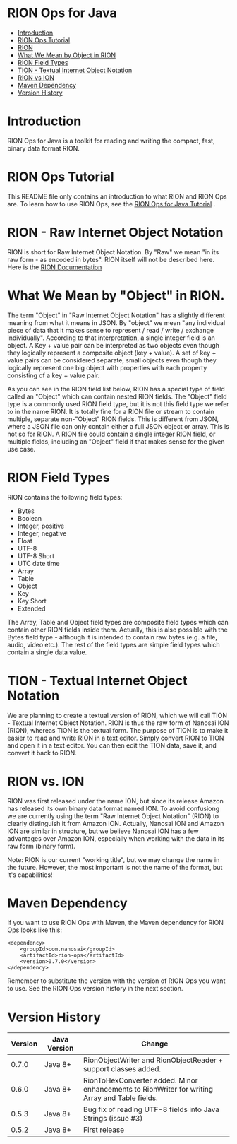 # RION Ops for Java

 - [Introduction](#introduction)
 - [RION Ops Tutorial](#rion-ops-tutorial)
 - [RION](#rion)
 - [What We Mean by Object in RION](#what-we-mean-by-object-in-rion)
 - [RION Field Types](#rion-field-types)
 - [TION - Textual Internet Object Notation](#tion)
 - [RION vs ION](#rion-vs-ion)
 - [Maven Dependency](#maven-dependency)
 - [Version History](#version-history)



<a name="introduction"></a>

# Introduction
RION Ops for Java is a toolkit for reading and writing the compact, fast, binary data format RION.



<a name="rion-ops-tutorial">

# RION Ops Tutorial

This README file only contains an introduction to what RION and RION Ops are. To learn how to use RION Ops,
see the [RION Ops for Java Tutorial](http://tutorials.jenkov.com/rion-ops-java/index.html) .



<a name="rion"></a>

# RION - Raw Internet Object Notation
RION is short for Raw Internet Object Notation. By "Raw" we mean "in its raw form - as encoded in bytes".
RION itself will not be described here.
Here is the [RION Documentation](http://tutorials.jenkov.com/rion/index.html)



<a name="what-we-mean-by-object-in-rion"></a>

# What We Mean by "Object" in RION.
The term "Object" in "Raw Internet Object Notation" has a slightly different meaning from what it means in JSON.
By "object" we mean "any individual piece of data that it makes sense to represent / read / write / exchange individually".
According to that interpretation, a single integer field is an object. A Key + value pair can be interpreted as two objects
even though they logically represent a composite object (key + value). A set of key + value pairs can be considered
separate, small objects even though they logically represent one big object with properties with each property consisting
of a key + value pair.

As you can see in the RION field list below, RION has a special type of field called an "Object" which can contain
nested RION fields. The "Object" field type is a commonly used RION field type, but it is not this field type we
refer to in the name RION. It is totally fine for a RION file or stream to contain multiple, separate non-"Object"
RION fields. This is different from JSON, where a JSON file can only contain either a full JSON object or array.
This is not so for RION. A RION file could contain a single integer RION field, or multiple fields, including an
"Object" field if that makes sense for the given use case.


<a name="rion-field-types"></a>

# RION Field Types
RION contains the following field types:

 - Bytes
 - Boolean
 - Integer, positive
 - Integer, negative
 - Float
 - UTF-8
 - UTF-8 Short
 - UTC date time
 - Array
 - Table
 - Object
 - Key
 - Key Short
 - Extended

The Array, Table and Object field types are composite field types which can contain other RION fields inside them.
Actually, this is also possible with the Bytes field type - although it is intended to contain raw bytes (e.g. a file, audio, video etc.).
The rest of the field types are simple field types which contain a single data value.





<a name="tion"></a>

# TION - Textual Internet Object Notation
We are planning to create a textual version of RION, which we will call TION - Textual Internet Object Notation.
RION is thus the raw form of Nanosai ION (RION), whereas TION is the textual form. The purpose of TION is to
make it easier to read and write RION in a text editor. Simply convert RION to TION and open it in a text editor.
You can then edit the TION data, save it, and convert it back to RION.


<a name="rion-vs-ion"></a>

# RION vs. ION
RION was first released under the name ION, but since its release Amazon has released its own binary data format
named ION. To avoid confusiong we are currently using the term "Raw Internet Object Notation" (RION)
to clearly distinguish it from Amazon ION. Actually, Nanosai ION and Amazon ION are similar in structure,
but we believe Nanosai ION has a few advantages over Amazon ION, especially when working with the data in its raw form
(binary form).

Note: RION is our current "working title", but we may change the name in the future. However, the most important is not
the name of the format, but it's capabilities!



<a name="maven-dependency"></a>
# Maven Dependency

If you want to use RION Ops with Maven, the Maven dependency for RION Ops looks like this:

    <dependency>
        <groupId>com.nanosai</groupId>
        <artifactId>rion-ops</artifactId>
        <version>0.7.0</version>
    </dependency>

Remember to substitute the version with the version of RION Ops you want to use. See the RION Ops version history in
the next section.


<a name="version-history"></a>

# Version History

| Version | Java Version | Change |
|---------|--------------|--------|
| 0.7.0   | Java 8+      | RionObjectWriter and RionObjectReader + support classes added. |
| 0.6.0   | Java 8+      | RionToHexConverter added. Minor enhancements to RionWriter for writing Array and Table fields. |
| 0.5.3   | Java 8+      | Bug fix of reading UTF-8 fields into Java Strings (issue #3) |
| 0.5.2   | Java 8+      | First release |


